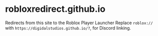 # robloxredirect.github.io
Redirects from this site to the Roblox Player Launcher
Replace `roblox://` with `https://digidalstudios.github.io/?`, for Discord linking.
